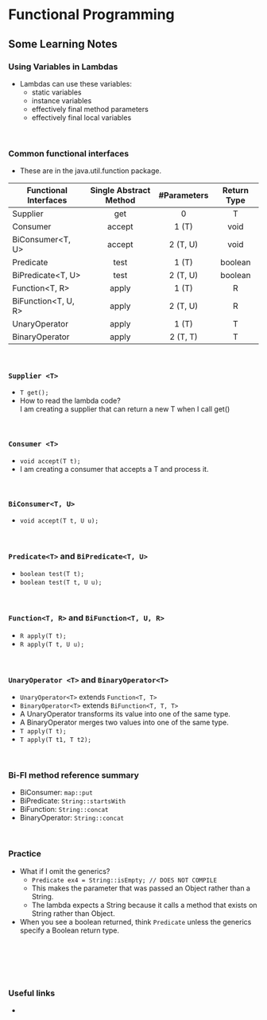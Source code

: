 # Functional Programming 


## Some Learning Notes ##

### Using Variables in Lambdas ###
* Lambdas can use these variables: 
  * static variables
  * instance variables
  * effectively final method parameters
  * effectively final local variables

&nbsp;

### Common functional interfaces ###
* These are in the java.util.function package.   

| Functional Interfaces | Single Abstract Method | #Parameters | Return Type |
|-----------------------|:----------------------:|:-----------:|:-----------:|
| Supplier<T>           |           get          |      0      |      T      |
| Consumer<T>           |         accept         |    1 (T)    |     void    |
| BiConsumer<T, U>      |         accept         |   2 (T, U)  |     void    |
| Predicate<T>          |          test          |    1 (T)    |   boolean   |
| BiPredicate<T, U>     |          test          |   2 (T, U)  |   boolean   |
| Function<T, R>        |          apply         |    1 (T)    |      R      |
| BiFunction<T, U, R>   |          apply         |   2 (T, U)  |      R      |
| UnaryOperator<T>      |          apply         |    1 (T)    |      T      |
| BinaryOperator<T>     |          apply         |   2 (T, T)  |      T      |

&nbsp;

### `Supplier <T>` ###
* `T get();`
* How to read the lambda code?   
  I am creating a supplier that can return a new T when I call get()

&nbsp;

### `Consumer <T>` ###
* `void accept(T t);`
* I am creating a consumer that accepts a T and process it. 

&nbsp;

### `BiConsumer<T, U>` ###
* `void accept(T t, U u);`

&nbsp;

### `Predicate<T>` and `BiPredicate<T, U>` ###
* `boolean test(T t);`
* `boolean test(T t, U u);`

&nbsp;

### `Function<T, R>` and `BiFunction<T, U, R>` ###
* `R apply(T t);`
* `R apply(T t, U u);`

&nbsp; 

### `UnaryOperator <T>` and `BinaryOperator<T>` ###
* `UnaryOperator<T>` extends `Function<T, T>`
* `BinaryOperator<T>` extends `BiFunction<T, T, T>`
* A UnaryOperator transforms its value into one of the same type. 
* A BinaryOperator merges two values into one of the same type.
* `T apply(T t);`
* `T apply(T t1, T t2);`

&nbsp; 

### Bi-FI method reference summary ###
* BiConsumer:     `map::put`
* BiPredicate:    `String::startsWith`
* BiFunction:     `String::concat`
* BinaryOperator: `String::concat`

&nbsp; 

### Practice ###
* What if I omit the generics?
  * `Predicate ex4 = String::isEmpty; // DOES NOT COMPILE`
  * This makes the parameter that was passed an Object rather than a String. 
  * The lambda expects a String because it calls a method that exists on String rather than Object.
* When you see a boolean returned, think `Predicate` unless the generics specify a Boolean return type. 

&nbsp; 

&nbsp;
----
### Useful links ###
* []()
